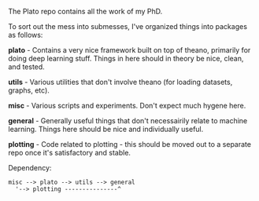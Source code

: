 The Plato repo contains all the work of my PhD.

To sort out the mess into submesses, I've organized things into packages as follows:

**plato** - Contains a very nice framework built on top of theano, primarily for doing deep learning stuff.  Things in here should in theory be nice, clean, and tested.

**utils** - Various utilities that don't involve theano (for loading datasets, graphs, etc).

**misc** - Various scripts and experiments.  Don't expect much hygene here.

**general** - Generally useful things that don't necessairily relate to machine learning.  Things here should be nice and individually useful.

**plotting** - Code related to plotting - this should be moved out to a separate repo once it's satisfactory and stable.

Dependency:
```
misc --> plato --> utils --> general
  '--> plotting ---------------^
```
